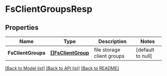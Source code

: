 # FsClientGroupsResp

## Properties
Name | Type | Description | Notes
------------ | ------------- | ------------- | -------------
**FsClientGroups** | [**[]FsClientGroup**](FSClientGroup.md) | file storage client groups | [default to null]

[[Back to Model list]](../README.md#documentation-for-models) [[Back to API list]](../README.md#documentation-for-api-endpoints) [[Back to README]](../README.md)


